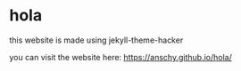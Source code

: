 # hola
this website is made using jekyll-theme-hacker

you can visit the website here:
https://anschy.github.io/hola/
